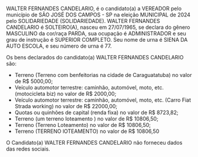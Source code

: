 WALTER FERNANDES CANDELARIO, é o candidato(a) a VEREADOR pelo município de SÃO JOSÉ DOS CAMPOS - SP na eleição MUNICIPAL de 2024 pelo SOLIDARIEDADE (SOLIDARIEDADE). WALTER FERNANDES CANDELARIO é SOLTEIRO(A), nasceu em 27/07/1965, se declara do gênero MASCULINO da cor/raça PARDA, sua ocupação é ADMINISTRADOR e seu grau de instrução é SUPERIOR COMPLETO. Seu nome de urna é SIENA DA AUTO ESCOLA, e seu número de urna é 77.

Os bens declarados do candidato(a) WALTER FERNANDES CANDELARIO são: 
- Terreno (Terreno com benfeitorias na cidade de Caraguatatuba) no valor de R$ 5000,00;
- Veículo automotor terrestre: caminhão, automóvel, moto, etc. (motocicleta biz) no valor de R$ 2000,00;
- Veículo automotor terrestre: caminhão, automóvel, moto, etc. (Carro Fiat  Strada working) no valor de R$ 22000,00;
- Quotas ou quinhões de capital (renda fixa) no valor de R$ 8723,82;
- Terreno (um terreno  loteamento ) no valor de R$ 10806,50;
- Terreno (Terreno Loteamento) no valor de R$ 10806,50;
- Terreno (TERRENO lOTEAMENTO) no valor de R$ 10806,50

O Candidato(a) WALTER FERNANDES CANDELARIO não forneceu dados das redes sociais.